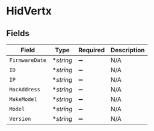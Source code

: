 # HidVertx


## Fields

| Field              | Type               | Required           | Description        |
| ------------------ | ------------------ | ------------------ | ------------------ |
| `FirmwareDate`     | **string*          | :heavy_minus_sign: | N/A                |
| `ID`               | **string*          | :heavy_minus_sign: | N/A                |
| `IP`               | **string*          | :heavy_minus_sign: | N/A                |
| `MacAddress`       | **string*          | :heavy_minus_sign: | N/A                |
| `MakeModel`        | **string*          | :heavy_minus_sign: | N/A                |
| `Model`            | **string*          | :heavy_minus_sign: | N/A                |
| `Version`          | **string*          | :heavy_minus_sign: | N/A                |